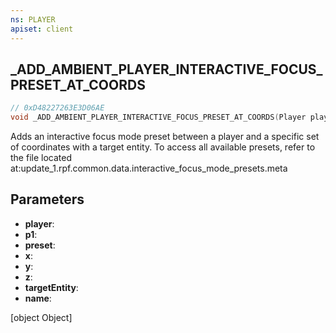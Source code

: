```yaml
---
ns: PLAYER
apiset: client
---
```

## _ADD_AMBIENT_PLAYER_INTERACTIVE_FOCUS_PRESET_AT_COORDS

```c
// 0xD48227263E3D06AE
void _ADD_AMBIENT_PLAYER_INTERACTIVE_FOCUS_PRESET_AT_COORDS(Player player,Vector3* p1,const char* preset,float x,float y,float z,Entity targetEntity,const char* name);
```

Adds an interactive focus mode preset between a player and a specific set of coordinates with a target entity.
To access all available presets, refer to the file located at:update_1.rpf.common.data.interactive_focus_mode_presets.meta


## Parameters
* **player**:
* **p1**:
* **preset**:
* **x**:
* **y**:
* **z**:
* **targetEntity**:
* **name**:


[object Object]